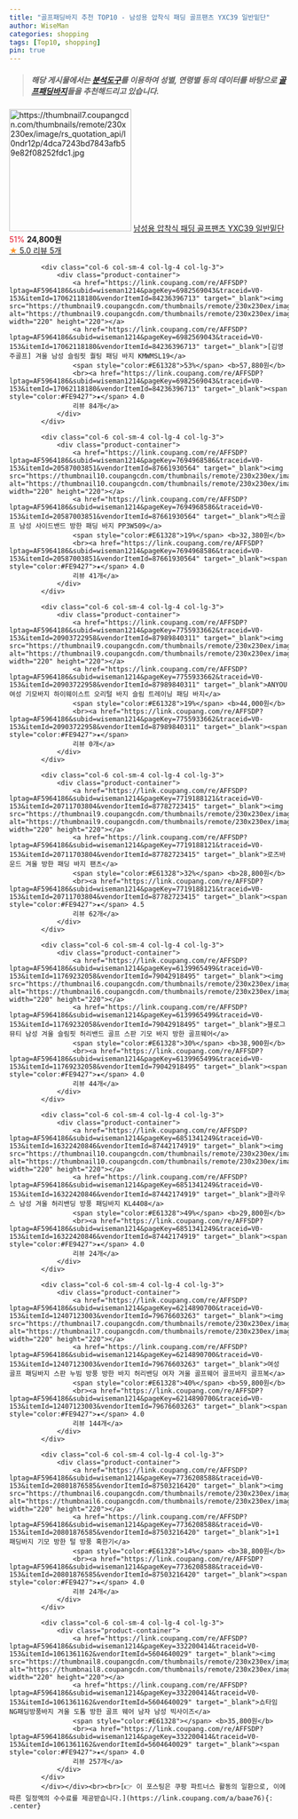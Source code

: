 ```yaml
---
title: "골프패딩바지 추천 TOP10 - 남성용 압착식 패딩 골프팬츠 YXC39 일반밑단"
author: WiseMan
categories: shopping
tags: [Top10, shopping]
pin: true
---
```


> ##### 해당 게시물에서는 [**분석도구**](https://itemscout.io/)를 이용하여 **성별**, **연령별** 등의 데이터를 바탕으로 [**골프패딩바지**](https://link.coupang.com/a/baae76)들을 추천해드리고 있습니다.
<div class="container"><div class="row">
            <div class="col-6 col-sm-4 col-lg-4 col-lg-3">
                <div class="product-container">
                    <a href="https://link.coupang.com/re/AFFSDP?lptag=AF5964186&subid=wiseman1214&pageKey=7699021001&traceid=V0-153&itemId=20608176067&vendorItemId=87682733582" target="_blank"><img src="https://thumbnail7.coupangcdn.com/thumbnails/remote/230x230ex/image/rs_quotation_api/l0ndr12p/4dca7243bd7843afb59e82f08252fdc1.jpg" alt="https://thumbnail7.coupangcdn.com/thumbnails/remote/230x230ex/image/rs_quotation_api/l0ndr12p/4dca7243bd7843afb59e82f08252fdc1.jpg" width="220" height="220"></a>
                    <a href="https://link.coupang.com/re/AFFSDP?lptag=AF5964186&subid=wiseman1214&pageKey=7699021001&traceid=V0-153&itemId=20608176067&vendorItemId=87682733582" target="_blank">남성용 압착식 패딩 골프팬츠 YXC39 일반밑단</a>
                    <span style="color:#E61328">51%</span> <b>24,800원</b>
                    <br><a href="https://link.coupang.com/re/AFFSDP?lptag=AF5964186&subid=wiseman1214&pageKey=7699021001&traceid=V0-153&itemId=20608176067&vendorItemId=87682733582" target="_blank"><span style="color:#FE9427">★</span> 5.0
                    리뷰 5개</a>
                </div>
            </div>
            
            <div class="col-6 col-sm-4 col-lg-4 col-lg-3">
                <div class="product-container">
                    <a href="https://link.coupang.com/re/AFFSDP?lptag=AF5964186&subid=wiseman1214&pageKey=6982569043&traceid=V0-153&itemId=17062118180&vendorItemId=84236396713" target="_blank"><img src="https://thumbnail9.coupangcdn.com/thumbnails/remote/230x230ex/image/vendor_inventory/4863/b9e0c269ebfa5d3709cece9dcddf57e797d81d46f9275ad02f972b99f620.jpg" alt="https://thumbnail9.coupangcdn.com/thumbnails/remote/230x230ex/image/vendor_inventory/4863/b9e0c269ebfa5d3709cece9dcddf57e797d81d46f9275ad02f972b99f620.jpg" width="220" height="220"></a>
                    <a href="https://link.coupang.com/re/AFFSDP?lptag=AF5964186&subid=wiseman1214&pageKey=6982569043&traceid=V0-153&itemId=17062118180&vendorItemId=84236396713" target="_blank">[김영주골프] 겨울 남성 슬림핏 퀄팅 패딩 바지 KMWMSL19</a>
                    <span style="color:#E61328">53%</span> <b>57,880원</b>
                    <br><a href="https://link.coupang.com/re/AFFSDP?lptag=AF5964186&subid=wiseman1214&pageKey=6982569043&traceid=V0-153&itemId=17062118180&vendorItemId=84236396713" target="_blank"><span style="color:#FE9427">★</span> 4.0
                    리뷰 84개</a>
                </div>
            </div>
            
            <div class="col-6 col-sm-4 col-lg-4 col-lg-3">
                <div class="product-container">
                    <a href="https://link.coupang.com/re/AFFSDP?lptag=AF5964186&subid=wiseman1214&pageKey=7694968586&traceid=V0-153&itemId=20587003851&vendorItemId=87661930564" target="_blank"><img src="https://thumbnail10.coupangcdn.com/thumbnails/remote/230x230ex/image/vendor_inventory/a1d0/d4af0f5103043721993a983a9b10b9c9d6cad0c2cfecd5ede0ebaf72294d.jpg" alt="https://thumbnail10.coupangcdn.com/thumbnails/remote/230x230ex/image/vendor_inventory/a1d0/d4af0f5103043721993a983a9b10b9c9d6cad0c2cfecd5ede0ebaf72294d.jpg" width="220" height="220"></a>
                    <a href="https://link.coupang.com/re/AFFSDP?lptag=AF5964186&subid=wiseman1214&pageKey=7694968586&traceid=V0-153&itemId=20587003851&vendorItemId=87661930564" target="_blank">럭스골프 남성 사이드밴드 방한 패딩 바지 PP3W509</a>
                    <span style="color:#E61328">19%</span> <b>32,380원</b>
                    <br><a href="https://link.coupang.com/re/AFFSDP?lptag=AF5964186&subid=wiseman1214&pageKey=7694968586&traceid=V0-153&itemId=20587003851&vendorItemId=87661930564" target="_blank"><span style="color:#FE9427">★</span> 4.0
                    리뷰 41개</a>
                </div>
            </div>
            
            <div class="col-6 col-sm-4 col-lg-4 col-lg-3">
                <div class="product-container">
                    <a href="https://link.coupang.com/re/AFFSDP?lptag=AF5964186&subid=wiseman1214&pageKey=7755933662&traceid=V0-153&itemId=20903722958&vendorItemId=87989840311" target="_blank"><img src="https://thumbnail9.coupangcdn.com/thumbnails/remote/230x230ex/image/vendor_inventory/79ae/a6973bbc240c14787c2ff9903be1fe26bf1c440cce180045e63e7ba92b22.jpg" alt="https://thumbnail9.coupangcdn.com/thumbnails/remote/230x230ex/image/vendor_inventory/79ae/a6973bbc240c14787c2ff9903be1fe26bf1c440cce180045e63e7ba92b22.jpg" width="220" height="220"></a>
                    <a href="https://link.coupang.com/re/AFFSDP?lptag=AF5964186&subid=wiseman1214&pageKey=7755933662&traceid=V0-153&itemId=20903722958&vendorItemId=87989840311" target="_blank">ANYOU 여성 기모바지 하이웨이스트 오리털 바지 슬림 트레이닝 패딩 바지</a>
                    <span style="color:#E61328">19%</span> <b>44,000원</b>
                    <br><a href="https://link.coupang.com/re/AFFSDP?lptag=AF5964186&subid=wiseman1214&pageKey=7755933662&traceid=V0-153&itemId=20903722958&vendorItemId=87989840311" target="_blank"><span style="color:#FE9427">★</span> 
                    리뷰 0개</a>
                </div>
            </div>
            
            <div class="col-6 col-sm-4 col-lg-4 col-lg-3">
                <div class="product-container">
                    <a href="https://link.coupang.com/re/AFFSDP?lptag=AF5964186&subid=wiseman1214&pageKey=7719188121&traceid=V0-153&itemId=20711703804&vendorItemId=87782723415" target="_blank"><img src="https://thumbnail9.coupangcdn.com/thumbnails/remote/230x230ex/image/vendor_inventory/fd28/fcfbe414342366e52ec37ba7f50b27e31ccdf262b3129e0d922985348cc8.png" alt="https://thumbnail9.coupangcdn.com/thumbnails/remote/230x230ex/image/vendor_inventory/fd28/fcfbe414342366e52ec37ba7f50b27e31ccdf262b3129e0d922985348cc8.png" width="220" height="220"></a>
                    <a href="https://link.coupang.com/re/AFFSDP?lptag=AF5964186&subid=wiseman1214&pageKey=7719188121&traceid=V0-153&itemId=20711703804&vendorItemId=87782723415" target="_blank">로즈바운드 겨울 방한 패딩 바지 팬츠</a>
                    <span style="color:#E61328">32%</span> <b>28,800원</b>
                    <br><a href="https://link.coupang.com/re/AFFSDP?lptag=AF5964186&subid=wiseman1214&pageKey=7719188121&traceid=V0-153&itemId=20711703804&vendorItemId=87782723415" target="_blank"><span style="color:#FE9427">★</span> 4.5
                    리뷰 62개</a>
                </div>
            </div>
            
            <div class="col-6 col-sm-4 col-lg-4 col-lg-3">
                <div class="product-container">
                    <a href="https://link.coupang.com/re/AFFSDP?lptag=AF5964186&subid=wiseman1214&pageKey=6139965499&traceid=V0-153&itemId=11769232058&vendorItemId=79042918495" target="_blank"><img src="https://thumbnail6.coupangcdn.com/thumbnails/remote/230x230ex/image/vendor_inventory/7df6/a56b8e3868b97bea0e29c8be1fee029d7fdb34444affa428505c6a968ecd.jpg" alt="https://thumbnail6.coupangcdn.com/thumbnails/remote/230x230ex/image/vendor_inventory/7df6/a56b8e3868b97bea0e29c8be1fee029d7fdb34444affa428505c6a968ecd.jpg" width="220" height="220"></a>
                    <a href="https://link.coupang.com/re/AFFSDP?lptag=AF5964186&subid=wiseman1214&pageKey=6139965499&traceid=V0-153&itemId=11769232058&vendorItemId=79042918495" target="_blank">블로그뮤티 남성 겨울 슬림핏 허리밴드 골프 스판 기모 바지 방한 골프웨어</a>
                    <span style="color:#E61328">30%</span> <b>38,900원</b>
                    <br><a href="https://link.coupang.com/re/AFFSDP?lptag=AF5964186&subid=wiseman1214&pageKey=6139965499&traceid=V0-153&itemId=11769232058&vendorItemId=79042918495" target="_blank"><span style="color:#FE9427">★</span> 4.0
                    리뷰 44개</a>
                </div>
            </div>
            
            <div class="col-6 col-sm-4 col-lg-4 col-lg-3">
                <div class="product-container">
                    <a href="https://link.coupang.com/re/AFFSDP?lptag=AF5964186&subid=wiseman1214&pageKey=6851341249&traceid=V0-153&itemId=16322420846&vendorItemId=87442174919" target="_blank"><img src="https://thumbnail10.coupangcdn.com/thumbnails/remote/230x230ex/image/vendor_inventory/56b6/e35c1346fd84a59845cc427095b2e06e6983350c46f557cf5989e500f51c.jpg" alt="https://thumbnail10.coupangcdn.com/thumbnails/remote/230x230ex/image/vendor_inventory/56b6/e35c1346fd84a59845cc427095b2e06e6983350c46f557cf5989e500f51c.jpg" width="220" height="220"></a>
                    <a href="https://link.coupang.com/re/AFFSDP?lptag=AF5964186&subid=wiseman1214&pageKey=6851341249&traceid=V0-153&itemId=16322420846&vendorItemId=87442174919" target="_blank">클라우스 남성 겨울 허리밴딩 방풍 패딩바지 KL4408</a>
                    <span style="color:#E61328">49%</span> <b>29,800원</b>
                    <br><a href="https://link.coupang.com/re/AFFSDP?lptag=AF5964186&subid=wiseman1214&pageKey=6851341249&traceid=V0-153&itemId=16322420846&vendorItemId=87442174919" target="_blank"><span style="color:#FE9427">★</span> 4.0
                    리뷰 24개</a>
                </div>
            </div>
            
            <div class="col-6 col-sm-4 col-lg-4 col-lg-3">
                <div class="product-container">
                    <a href="https://link.coupang.com/re/AFFSDP?lptag=AF5964186&subid=wiseman1214&pageKey=6214890700&traceid=V0-153&itemId=12407123003&vendorItemId=79676603263" target="_blank"><img src="https://thumbnail7.coupangcdn.com/thumbnails/remote/230x230ex/image/vendor_inventory/d3ea/8b376da4248c1b3bcd238ad41feb06177f0ccfc0c60acfbd3b76ee9111e6.jpg" alt="https://thumbnail7.coupangcdn.com/thumbnails/remote/230x230ex/image/vendor_inventory/d3ea/8b376da4248c1b3bcd238ad41feb06177f0ccfc0c60acfbd3b76ee9111e6.jpg" width="220" height="220"></a>
                    <a href="https://link.coupang.com/re/AFFSDP?lptag=AF5964186&subid=wiseman1214&pageKey=6214890700&traceid=V0-153&itemId=12407123003&vendorItemId=79676603263" target="_blank">여성 골프 패딩바지 스판 누빔 방풍 방한 바지 허리밴딩 여자 겨울 골프웨어 골프바지 골프복</a>
                    <span style="color:#E61328">40%</span> <b>59,800원</b>
                    <br><a href="https://link.coupang.com/re/AFFSDP?lptag=AF5964186&subid=wiseman1214&pageKey=6214890700&traceid=V0-153&itemId=12407123003&vendorItemId=79676603263" target="_blank"><span style="color:#FE9427">★</span> 4.0
                    리뷰 144개</a>
                </div>
            </div>
            
            <div class="col-6 col-sm-4 col-lg-4 col-lg-3">
                <div class="product-container">
                    <a href="https://link.coupang.com/re/AFFSDP?lptag=AF5964186&subid=wiseman1214&pageKey=7736208588&traceid=V0-153&itemId=20801876585&vendorItemId=87503216420" target="_blank"><img src="https://thumbnail6.coupangcdn.com/thumbnails/remote/230x230ex/image/vendor_inventory/7eb0/bb227fae5207653c052d1bc5a1e0603a14f48354e7438a07547acad317a7.png" alt="https://thumbnail6.coupangcdn.com/thumbnails/remote/230x230ex/image/vendor_inventory/7eb0/bb227fae5207653c052d1bc5a1e0603a14f48354e7438a07547acad317a7.png" width="220" height="220"></a>
                    <a href="https://link.coupang.com/re/AFFSDP?lptag=AF5964186&subid=wiseman1214&pageKey=7736208588&traceid=V0-153&itemId=20801876585&vendorItemId=87503216420" target="_blank">1+1 패딩바지 기모 방한 털 방풍 혹한기</a>
                    <span style="color:#E61328">14%</span> <b>38,800원</b>
                    <br><a href="https://link.coupang.com/re/AFFSDP?lptag=AF5964186&subid=wiseman1214&pageKey=7736208588&traceid=V0-153&itemId=20801876585&vendorItemId=87503216420" target="_blank"><span style="color:#FE9427">★</span> 4.0
                    리뷰 24개</a>
                </div>
            </div>
            
            <div class="col-6 col-sm-4 col-lg-4 col-lg-3">
                <div class="product-container">
                    <a href="https://link.coupang.com/re/AFFSDP?lptag=AF5964186&subid=wiseman1214&pageKey=332200414&traceid=V0-153&itemId=1061361162&vendorItemId=5604640029" target="_blank"><img src="https://thumbnail8.coupangcdn.com/thumbnails/remote/230x230ex/image/vendor_inventory/8d65/eb3eeee6dc4c0a88b4b9682b96e5d42acba77462d55dec7ce5a15025be47.jpg" alt="https://thumbnail8.coupangcdn.com/thumbnails/remote/230x230ex/image/vendor_inventory/8d65/eb3eeee6dc4c0a88b4b9682b96e5d42acba77462d55dec7ce5a15025be47.jpg" width="220" height="220"></a>
                    <a href="https://link.coupang.com/re/AFFSDP?lptag=AF5964186&subid=wiseman1214&pageKey=332200414&traceid=V0-153&itemId=1061361162&vendorItemId=5604640029" target="_blank">쇼타임 NG패딩방풍바지 겨울 도톰 방한 골프 웨어 남자 남성 빅사이즈</a>
                    <span style="color:#E61328"></span> <b>35,800원</b>
                    <br><a href="https://link.coupang.com/re/AFFSDP?lptag=AF5964186&subid=wiseman1214&pageKey=332200414&traceid=V0-153&itemId=1061361162&vendorItemId=5604640029" target="_blank"><span style="color:#FE9427">★</span> 4.0
                    리뷰 257개</a>
                </div>
            </div>
            </div></div><br><br>[👉 이 포스팅은 쿠팡 파트너스 활동의 일환으로, 이에 따른 일정액의 수수료를 제공받습니다.](https://link.coupang.com/a/baae76){: .center}